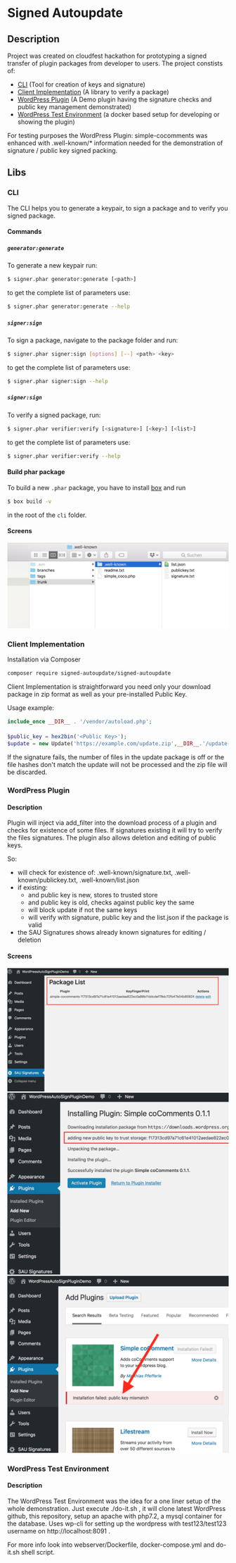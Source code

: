 # Signed Autoupdate

## Description

Project was created on cloudfest hackathon for prototyping a signed transfer of plugin packages from developer to users. The project constists of:

- [CLI](#cli) (Tool for creation of keys and signature)
- [Client Implementation](client-implementation) (A library to verify a package)
- [WordPress Plugin](#wordpress-plugin) (A Demo plugin having the signature checks and public key management demonstrated)
- [WordPress Test Environment](#wordpress-test-environment) (a docker based setup for developing or showing the plugin)

For testing purposes the WordPress Plugin: simple-cocomments was enhanced with .well-known/* information needed for the demonstration of signature / public key signed packing.

## Libs

### CLI

The CLI helps you to generate a keypair, to sign a package and to verify you signed package.

#### Commands

##### `generator:generate`

To generate a new keypair run:

```bash
$ signer.phar generator:generate [<path>]
```

to get the complete list of parameters use:

```bash
$ signer.phar generator:generate --help
```

##### `signer:sign`

To sign a package, navigate to the package folder and run:

```bash
$ signer.phar signer:sign [options] [--] <path> <key>
```

to get the complete list of parameters use:

```bash
$ signer.phar signer:sign --help
```

##### `signer:sign`

To verify a signed package, run:

```bash
$ signer.phar verifier:verify [<signature>] [<key>] [<list>]
```

to get the complete list of parameters use:

```bash
$ signer.phar verifier:verify --help
```

#### Build phar package

To build a new `.phar` package, you have to install [box](https://github.com/box-project/box2#as-a-global-composer-install) and run

```bash
$ box build -v
```

in the root of the `cli` folder.

#### Screens

![Package List View](doc/well-known.png)

### Client Implementation

Installation via Composer
```bash
composer require signed-autoupdate/signed-autoupdate
```

Client Implementation is straightforward you need only your download package in zip format as well as your pre-installed Public Key.

Usage example:
```php
include_once __DIR__ . '/vendor/autoload.php';

$public_key = hex2bin('<Public Key>');
$update = new Update('https://example.com/update.zip',__DIR__.'/update-deploy',$public_key);
```
If the signature fails, the number of files in the update package is off or the file hashes don't match the update will not be processed and the zip file will be discarded.

### WordPress Plugin

#### Description

Plugin will inject via add_filter into the download process of a plugin and checks for existence of some files. If
signatures existing it will try to verify the files signatures. The plugin also allows deletion and editing of public
keys.

So:

- will check for existence of: .well-known/signature.txt, .well-known/publickey.txt, .well-known/list.json
- if existing:
  - and public key is new, stores to trusted store
  - and public key is old, checks against public key the same
  - will block update if not the same keys
  - will verify with signature, public key and the list.json if the package is valid
- the SAU Signatures shows already known signatures for editing / deletion


#### Screens

![Package List View](doc/package-list-view.png)
![New Key Add During First Install](doc/new-key-found.png)
![Reject Installation on Error](doc/installation-rejected-key-mismatch.png)


### WordPress Test Environment

#### Description

The WordPress Test Environment was the idea for a one liner setup of the whole demonstration. Just execute ./do-it.sh , it will clone latest WordPress github, this repository, setup an apache with php7.2, a mysql container for the database. Uses wp-cli for setting up the wordpress with test123/test123 username on http://localhost:8091 .

For more info look into webserver/Dockerfile, docker-compose.yml and do-it.sh shell script.

